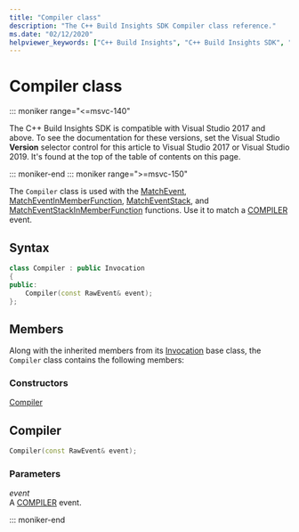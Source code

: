 ```yaml
---
title: "Compiler class"
description: "The C++ Build Insights SDK Compiler class reference."
ms.date: "02/12/2020"
helpviewer_keywords: ["C++ Build Insights", "C++ Build Insights SDK", "Compiler", "throughput analysis", "build time analysis", "vcperf.exe"]
---
```

# Compiler class

::: moniker range="<=msvc-140"

The C++ Build Insights SDK is compatible with Visual Studio 2017 and above. To see the documentation for these versions, set the Visual Studio **Version** selector control for this article to Visual Studio 2017 or Visual Studio 2019. It's found at the top of the table of contents on this page.

::: moniker-end
::: moniker range=">=msvc-150"

The `Compiler` class is used with the [MatchEvent](../functions/match-event.md), [MatchEventInMemberFunction](../functions/match-event-in-member-function.md), [MatchEventStack](../functions/match-event-stack.md), and [MatchEventStackInMemberFunction](../functions/match-event-stack-in-member-function.md) functions. Use it to match a [COMPILER](../event-table.md#compiler) event.

## Syntax

```cpp
class Compiler : public Invocation
{
public:
    Compiler(const RawEvent& event);
};
```

## Members

Along with the inherited members from its [Invocation](invocation.md) base class, the `Compiler` class contains the following members:

### Constructors

[Compiler](#compiler)

## <a name="compiler"></a> Compiler

```cpp
Compiler(const RawEvent& event);
```

### Parameters

*event*\
A [COMPILER](../event-table.md#compiler) event.

::: moniker-end
